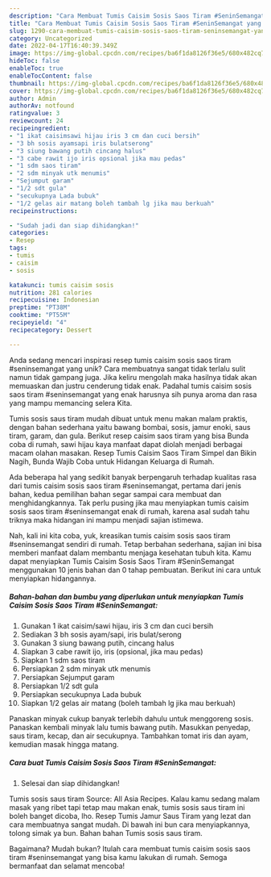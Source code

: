 ```yaml
---
description: "Cara Membuat Tumis Caisim Sosis Saos Tiram #SeninSemangat yang Lezat"
title: "Cara Membuat Tumis Caisim Sosis Saos Tiram #SeninSemangat yang Lezat"
slug: 1290-cara-membuat-tumis-caisim-sosis-saos-tiram-seninsemangat-yang-lezat
category: Uncategorized
date: 2022-04-17T16:40:39.349Z
image: https://img-global.cpcdn.com/recipes/ba6f1da8126f36e5/680x482cq70/tumis-caisim-sosis-saos-tiram-seninsemangat-foto-resep-utama.jpg
hideToc: false
enableToc: true
enableTocContent: false
thumbnail: https://img-global.cpcdn.com/recipes/ba6f1da8126f36e5/680x482cq70/tumis-caisim-sosis-saos-tiram-seninsemangat-foto-resep-utama.jpg
cover: https://img-global.cpcdn.com/recipes/ba6f1da8126f36e5/680x482cq70/tumis-caisim-sosis-saos-tiram-seninsemangat-foto-resep-utama.jpg
author: Admin
authorAv: notfound
ratingvalue: 3
reviewcount: 24
recipeingredient:
- "1 ikat caisimsawi hijau iris 3 cm dan cuci bersih"
- "3 bh sosis ayamsapi iris bulatserong"
- "3 siung bawang putih cincang halus"
- "3 cabe rawit ijo iris opsional jika mau pedas"
- "1 sdm saos tiram"
- "2 sdm minyak utk menumis"
- "Sejumput garam"
- "1/2 sdt gula"
- "secukupnya Lada bubuk"
- "1/2 gelas air matang boleh tambah lg jika mau berkuah"
recipeinstructions:

- "Sudah jadi dan siap dihidangkan!"
categories:
- Resep
tags:
- tumis
- caisim
- sosis

katakunci: tumis caisim sosis 
nutrition: 281 calories
recipecuisine: Indonesian
preptime: "PT38M"
cooktime: "PT55M"
recipeyield: "4"
recipecategory: Dessert

---
```





Anda sedang mencari inspirasi resep tumis caisim sosis saos tiram #seninsemangat yang unik? Cara membuatnya sangat tidak terlalu sulit namun tidak gampang juga. Jika keliru mengolah maka hasilnya tidak akan memuaskan dan justru cenderung tidak enak. Padahal tumis caisim sosis saos tiram #seninsemangat yang enak harusnya sih punya aroma dan rasa yang mampu memancing selera Kita.





Tumis sosis saus tiram mudah dibuat untuk menu makan malam praktis, dengan bahan sederhana yaitu bawang bombai, sosis, jamur enoki, saus tiram, garam, dan gula. Berikut resep caisim saos tiram yang bisa Bunda coba di rumah, sawi hijau kaya manfaat dapat diolah menjadi berbagai macam olahan masakan. Resep Tumis Caisim Saos Tiram Simpel dan Bikin Nagih, Bunda Wajib Coba untuk Hidangan Keluarga di Rumah.

Ada beberapa hal yang sedikit banyak berpengaruh terhadap kualitas rasa dari tumis caisim sosis saos tiram #seninsemangat, pertama dari jenis bahan, kedua pemilihan bahan segar sampai cara membuat dan menghidangkannya. Tak perlu pusing jika mau menyiapkan tumis caisim sosis saos tiram #seninsemangat enak di rumah, karena asal sudah tahu triknya maka hidangan ini mampu menjadi sajian istimewa.






Nah, kali ini kita coba, yuk, kreasikan tumis caisim sosis saos tiram #seninsemangat sendiri di rumah. Tetap berbahan sederhana, sajian ini bisa memberi manfaat dalam membantu menjaga kesehatan tubuh kita. Kamu dapat menyiapkan Tumis Caisim Sosis Saos Tiram #SeninSemangat menggunakan 10 jenis bahan dan 0 tahap pembuatan. Berikut ini cara untuk menyiapkan hidangannya.

<!--inarticleads1-->

##### Bahan-bahan dan bumbu yang diperlukan untuk menyiapkan Tumis Caisim Sosis Saos Tiram #SeninSemangat:

1. Gunakan 1 ikat caisim/sawi hijau, iris 3 cm dan cuci bersih
1. Sediakan 3 bh sosis ayam/sapi, iris bulat/serong
1. Gunakan 3 siung bawang putih, cincang halus
1. Siapkan 3 cabe rawit ijo, iris (opsional, jika mau pedas)
1. Siapkan 1 sdm saos tiram
1. Persiapkan 2 sdm minyak utk menumis
1. Persiapkan Sejumput garam
1. Persiapkan 1/2 sdt gula
1. Persiapkan secukupnya Lada bubuk
1. Siapkan 1/2 gelas air matang (boleh tambah lg jika mau berkuah)


Panaskan minyak cukup banyak terlebih dahulu untuk menggoreng sosis. Panaskan kembali minyak lalu tumis bawang putih. Masukkan penyedap, saus tiram, kecap, dan air secukupnya. Tambahkan tomat iris dan ayam, kemudian masak hingga matang. 

<!--inarticleads2-->

##### Cara buat Tumis Caisim Sosis Saos Tiram #SeninSemangat:


1. Selesai dan siap dihidangkan!

Tumis sosis saus tiram Source: All Asia Recipes. Kalau kamu sedang malam masak yang ribet tapi tetap mau makan enak, tumis sosis saus tiram ini boleh banget dicoba, lho. Resep Tumis Jamur Saus Tiram yang lezat dan cara membuatnya sangat mudah. Di bawah ini bun cara menyiapkannya, tolong simak ya bun. Bahan bahan Tumis sosis saus tiram. 

Bagaimana? Mudah bukan? Itulah cara membuat tumis caisim sosis saos tiram #seninsemangat yang bisa kamu lakukan di rumah. Semoga bermanfaat dan selamat mencoba!
